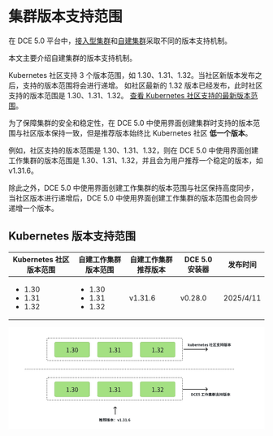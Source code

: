 # 集群版本支持范围

在 DCE 5.0 平台中，[接入型集群](cluster-status.md)和[自建集群](cluster-status.md)采取不同的版本支持机制。

本文主要介绍自建集群的版本支持机制。

Kubernetes 社区支持 3 个版本范围，如 1.30、1.31、1.32。当社区新版本发布之后，支持的版本范围将会进行递增。
如社区最新的 1.32 版本已经发布，此时社区支持的版本范围是 1.30、1.31、1.32。
[查看 Kubernetes 社区支持的最新版本范围](https://kubernetes.io/releases/version-skew-policy/#supported-versions)。

为了保障集群的安全和稳定性，在 DCE 5.0 中使用界面创建集群时支持的版本范围与社区版本保持一致，但是推荐版本始终比 Kubernetes 社区 **低一个版本**。

例如，社区支持的版本范围是 1.30、1.31、1.32，则在 DCE 5.0 中使用界面创建工作集群的版本范围是 1.30、1.31、1.32，并且会为用户推荐一个稳定的版本，如 v1.31.6。

除此之外，DCE 5.0 中使用界面创建工作集群的版本范围与社区保持高度同步，当社区版本进行递增后，DCE 5.0 中使用界面创建工作集群的版本范围也会同步递增一个版本。

## Kubernetes 版本支持范围

| Kubernetes 社区版本范围 | 自建工作集群版本范围 | 自建工作集群推荐版本 | DCE 5.0 安装器 | 发布时间 |
|------------------|------------------|------------------|--------------|--------|
| <ul><li>1.30</li><li>1.31</li><li>1.32</li></ul> | <ul><li>1.30</li><li>1.31</li><li>1.32</li></ul> | v1.31.6 | v0.28.0 | 2025/4/11 |

![版本支持机制](../images/clusterversion1.png)
